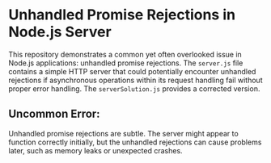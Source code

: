 # Unhandled Promise Rejections in Node.js Server

This repository demonstrates a common yet often overlooked issue in Node.js applications: unhandled promise rejections.  The `server.js` file contains a simple HTTP server that could potentially encounter unhandled rejections if asynchronous operations within its request handling fail without proper error handling.  The `serverSolution.js` provides a corrected version. 

## Uncommon Error:
Unhandled promise rejections are subtle.  The server might appear to function correctly initially, but the unhandled rejections can cause problems later, such as memory leaks or unexpected crashes.